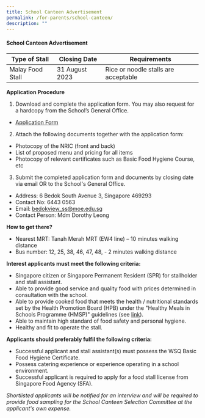 ```yaml
---
title: School Canteen Advertisement
permalink: /for-parents/school-canteen/
description: ""
---
```

#### School Canteen Advertisement

| Type of Stall | Closing Date | Requirements |
| -------- | -------- | -------- |
| Malay Food Stall      | 31 August 2023      | Rice or noodle stalls are acceptable     |


**Application Procedure**

1. Download and complete the application form. You may also request for a hardcopy from the School’s General Office.
* [Application Form](/files/application%20for%20canteen%20stall.pdf)
 
2. Attach the following documents together with the application form:
* Photocopy of the NRIC (front and back)
* List of proposed menu and pricing for all items
* Photocopy of relevant certificates such as Basic Food Hygiene Course, etc

3. Submit the completed application form and documents by closing date via email OR to the School's General Office.

* Address: 6 Bedok South Avenue 3, Singapore 469293
* Contact No: 6443 0563
* Email: [bedokview_ss@moe.edu.sg](mailto:bedokview_ss@moe.edu.sg)
* Contact Person: Mdm Dorothy Leong  

**How to get there?**
* Nearest MRT: Tanah Merah MRT (EW4 line) – 10 minutes walking distance
* Bus number: 12, 25, 38, 46, 47, 48,  - 2 minutes walking distance

**Interest applicants must meet the following criteria:**
* Singapore citizen or Singapore Permanent Resident (SPR) for stallholder and stall assistant.
* Able to provide good service and quality food with prices determined in consultation with the school.
* Able to provide cooked food that meets the health / nutritional standards set by the Health Promotion Board (HPB) under the "Healthy Meals in Schools Programme (HMSP)" guidelines (see [link](https://www.hpb.gov.sg/schools/school-programmes/healthy-meals-in-schools-programme)).
* Able to maintain high standard of food safety and personal hygiene.
* Healthy and fit to operate the stall.


**Applicants should preferably fulfil the following criteria:**
* Successful applicant and stall assistant(s) must possess the WSQ Basic Food Hygiene Certificate.
* Possess catering experience or experience operating in a school environment.
* Successful applicant is required to apply for a food stall license from Singapore Food Agency (SFA). 


*Shortlisted applicants will be notified for an interview and will be required to provide food sampling for the School Canteen Selection Committee at the applicant's own expense.*